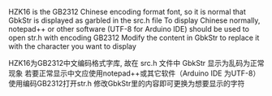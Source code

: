 HZK16 is the GB2312 Chinese encoding format font, so it is normal that GbkStr is displayed as garbled in the src.h file
To display Chinese normally, notepad++ or other software (UTF-8 for Arduino IDE) should be used to open str.h with encoding GB2312
Modify the content in GbkStr to replace it with the character you want to display

HZK16为GB2312中文编码格式字库, 故在 src.h 文件中 GbkStr 显示为乱码为正常现象
若要正常显示中文应使用notepad++或其它软件（Arduino IDE 为UTF-8）使用编码GB2312打开str.h
修改GbkStr里的内容即可更换为想要显示的字符